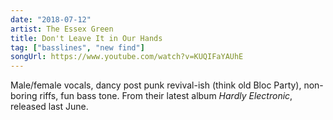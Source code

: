 ```yaml
---
date: "2018-07-12"
artist: The Essex Green
title: Don't Leave It in Our Hands
tag: ["basslines", "new find"]
songUrl: https://www.youtube.com/watch?v=KUQIFaYAUhE
---
```


Male/female vocals, dancy post punk revival-ish (think old Bloc Party), non-boring riffs, fun bass tone. From their latest album _Hardly Electronic_, released last June.